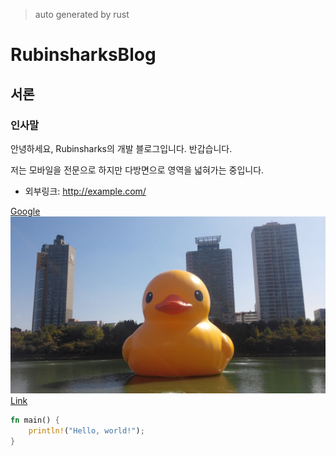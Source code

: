 > auto generated by rust

# RubinsharksBlog

## 서론

### 인사말

안녕하세요, Rubinsharks의 개발 블로그입니다. 반갑습니다.

저는 모바일을 전문으로 하지만
다방면으로 영역을 넓혀가는 중입니다.

* 외부링크: <http://example.com/>

[Google](https://google.com "google link")
![Alt text](image.jpeg "Optional title")
[Link](rust/rust.html "")

``` rust
fn main() {
    println!("Hello, world!");
}
```

[#TAG]: # "android, rust"